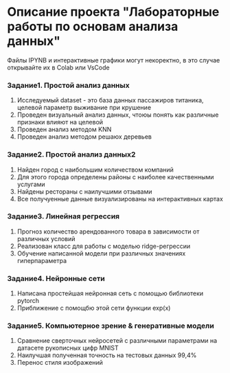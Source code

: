 # Описание проекта "Лабораторные работы по основам анализа данных"

Файлы IPYNB и интерактивные графики могут некоректно, в это случае открывайте их в Colab или VsCode
### Задание1. Простой анализ данных
1. Исследуемый dataset - это база данных пассажиров титаника, целевой параметр выживание при крушение
2. Проведен визуальный анализ данных, чтоюы понять как различные признаки влияют на целевой
3. Проведен анализ методом KNN
4. Проведен анализ методом решаюх деревьев

### Задание2. Простой анализ данных2
1. Найден город с наибольшим количеством компаний
2. Для этого города определены районы с наиболее качественными услугами
3. Найдены рестораны с наилучшими отзывами
4. Все получуенные данные визуализированы на интерактивных картах

### Задание3. Линейная регрессия
1. Прогноз количество арендованного товара в зависимости от различных условий
2. Реализован класс для работы с моделью ridge-регрессии
3. Обучение написанной модели при различных значениях гиперпараметра

### Задание4. Нейронные сети
1. Написана простейшая нейронная сеть с помощью библиотеки pytorch
2. Приближение с помощбю этой сети функции exp(x)

### Задание5. Компьютерное зрение & генеративные модели
1. Сравнение сверточных нейросетей с различными параметрами на датасете рукописных цифр MNIST
2. Наилучшая полученная точность на тестовых данных 99,4%
3. Перенос стиля изображений
